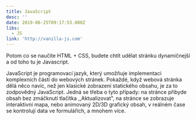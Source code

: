 ```yaml
---
title: JavaScript
desc: ''
date: 2019-06-25T09:17:53.000Z
libs:
  - JS
link: 'http://vanilla-js.com'
---
```

Potom co se naučíte HTML + CSS, budete chtít udělat stránku dynamičnejší a od toho tu je Javascript.

JavaScript je programovací jazyk, který umožňuje implementaci komplexních částí do webových stránek. Pokaždé, když webová stránka dělá něco navíc, než jen klasické zobrazení statického obsahu, je za to zodpovědný JavaScript. Jedná se třeba o tyto případy:  na stránce přibyde obsah bez zmáčknutí tlačítka ,,Aktualizovat", na stránce se zobrazuje interaktivní mapa, nebo animovaný 2D/3D grafický obsah, v reálném čase se kontrolují data ve formulářích, a mnohem více.


